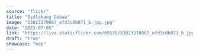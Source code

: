 ```yaml
---
source: "flickr"
title: "Sidlakang Dabaw"
image: "53023270067_efd3c0b071_b.jpg.jpg"
date: "2023-07-05"
link: "https://live.staticflickr.com/65535/53023270067_efd3c0b071_b.jpg"
draft: "true"
showcase: "map"
---
```

